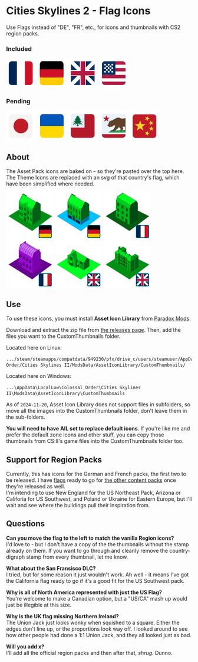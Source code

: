 # Cities Skylines 2 - Flag Icons
Use Flags instead of "DE", "FR", etc., for icons and thumbnails with CS2 region packs.

### Included
![France](https://github.com/irasponsible/cities2-flag-icons/blob/main/flags/France.svg) ![Germany](https://github.com/irasponsible/cities2-flag-icons/blob/main/flags/Germany.svg) ![UK](https://github.com/irasponsible/cities2-flag-icons/blob/main/flags/UK%20Pack%20Filter.svg) ![North America](https://github.com/irasponsible/cities2-flag-icons/blob/main/flags/North%20American.svg) 

### Pending  
![Japan](https://github.com/irasponsible/cities2-flag-icons/blob/main/flags/Japan.svg) ![Ukraine](https://github.com/irasponsible/cities2-flag-icons/blob/main/flags/Ukraine.svg)
 ![New England](https://github.com/irasponsible/cities2-flag-icons/blob/main/flags/New%20England.svg) ![California](https://github.com/irasponsible/cities2-flag-icons/blob/main/flags/SanFranciscoSet.svg)
![China](https://github.com/irasponsible/cities2-flag-icons/blob/main/flags/China.svg)

## About

The Asset Pack icons are baked on - so they're pasted over the top here. The Theme Icons are replaced with an svg of that country's flag, which have been simplified where needed.

![DE Residential Medium](https://github.com/irasponsible/cities2-flag-icons/blob/main/de_thumbnails/DE%20Residential%20Medium.png) ![DE Residential Mixed](https://github.com/irasponsible/cities2-flag-icons/blob/main/de_thumbnails/DE%20Residential%20Mixed.png) ![FR Low Rent](https://github.com/irasponsible/cities2-flag-icons/blob/main/fr_thumbnails/FR%20Residential%20LowRent.png) ![FR Office](https://github.com/irasponsible/cities2-flag-icons/blob/main/fr_thumbnails/FR%20Office%20High.png) ![UK Detatched](https://github.com/irasponsible/cities2-flag-icons/blob/main/uk_thumbnails/UK%20Residential%20Low.png) ![UK Flats](https://github.com/irasponsible/cities2-flag-icons/blob/main/uk_thumbnails/UK%20Residential%20Medium%20Flats.png?raw=true)

## Use
To use these icons, you must install **Asset Icon Library** from [Paradox Mods](https://mods.paradoxplaza.com/mods/79634/Windows).

Download and extract the zip file from [the releases page](https://github.com/irasponsible/cities2-flag-icons/releases). Then, add the files you want to the CustomThumbnails folder. 

Located here on Linux:  

    .../steam/steamapps/compatdata/949230/pfx/drive_c/users/steamuser/AppData/LocalLow/Colossal Order/Cities Skylines II/ModsData/AssetIconLibrary/CustomThumbnails/

Located here on Windows:  

    ...\AppData\LocalLow\Colossal Order\Cities Skylines II\ModsData\AssetIconLibrary\CustomThumbnails

As of `2024-11-20`, Asset Icon Library does not support files in subfolders, so move all the images into the CustomThumbnails folder, don't leave them in the sub-folders.

**You will need to have AIL set to replace default icons**. If you're like me and prefer the default zone icons and other stuff, you can copy those thumbnails from CS:II's game files into the CustomThumbnails folder too.

## Support for Region Packs
Currently, this has icons for the German and French packs, the first two to be released. I have [flags](https://github.com/irasponsible/cities2-flag-icons/blob/main/flags) ready to go for [the other content packs](https://www.paradoxinteractive.com/games/cities-skylines-ii/modding/cities-skylines-ii-region-packs) once they're released as well.  
I'm intending to use New England for the US Northeast Pack, Arizona or Califoria for US Southwest, and Poland or Ukraine for Eastern Europe, but I'll wait and see where the buildings pull their inspiration from.

## Questions
**Can you move the flag to the left to match the vanilla Region icons?**  
I'd love to - but I don't have a copy of the the thumbnails without the stamp already on them. If you want to go through and cleanly remove the country-digraph stamp from every thumbnail, let me know.

**What about the San Fransisco DLC?**  
I tried, but for some reason it just wouldn't work. Ah well - it means I've got the California flag ready to go if it's a good fit for the US Southwest pack.

**Why is all of North America represented with just the US Flag?**  
You're welcome to make a Canadian option, but a "US/CA" mash up would just be illegible at this size.

**Why is the UK flag missing Northern Ireland?**  
The Union Jack just looks wonky when squished to a square. Either the edges don't line up, or the proportions look way off. I looked around to see how other people had done a 1:1 Union Jack, and they all looked just as bad.

**Will you add x?**  
I'll add all the official region packs and then after that, *shrug*. Dunno.

